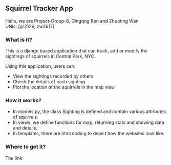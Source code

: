 ## Squirrel Tracker App

Hello, we are Project-Group-8, Qingqng Ren and Zhuoting Wan <br>
UNIs: [qr2129, zw2617] <br>

### What is it?
This is a django based application that can track, add or modify the sightings of squirrels in Central Park, NYC. <br>

Using this application, users can:
- View the sightings recorded by others
- Check the details of each sighting
- Plot the location of the squirrels in the map view

### How it works?
- In models.py, the class Sighting is defined and contain various attributes of squirrels. <br> 
- In views, we define functions for map, returning stats and showing data and details. <br> 
- In templates, there are html coding to depict how the websites look like.

### Where to get it?
The link: 
